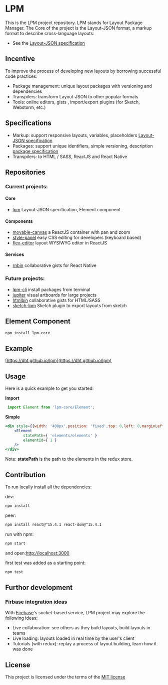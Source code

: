 # LPM

This is the LPM project repository. LPM stands for Layout Package Manager. 
The Core of the project is the Layout-JSON format, a markup format to describe cross-language layouts:
 
- See the [Layout-JSON specification](https://github.com/dht/lpm/blob/master/specifications/element.md)
 
## Incentive

To improve the process of developing new layouts by borrowing successful code practices:
- Package management: unique layout packages with versioning and dependencies
- Transpilers: transform Layout-JSON to other popular formats
- Tools: online editors, gists , import/export plugins (for Sketch,  Webstorm, etc.)

## Specifications
- Markup: support responsive layouts, variables, placeholders [Layout-JSON specification](https://github.com/dht/lpm/blob/master/specifications/element.md) 
- Packages: support unique identifiers, simple versioning, description [package specification](https://github.com/dht/lpm/blob/master/specifications/package.md)
- Transpilers: to HTML / SASS, ReactJS and React Native 

## Repositories
### Current projects:

#### Core
- [lpm](https://github.com/dht/lpm) Layout-JSON specification, Element component

#### Components
- [movable-canvas](https://github.com/dht/movable-canvas) a ReactJS container with pan and zoom
- [style-panel](https://github.com/dht/style-panel) easy CSS editing for developers (keyboard based)
- [flex-editor](https://github.com/dht/flex-editor) layout WYSIWYG editor in ReactJS

#### Services
- [rnbin](https://github.com/dht/rnbin) collaborative gists for React Native


### Future projects:
- [lpm-cli](https://github.com/dht/lpm-cli) install packages from terminal
- [jupiter](https://github.com/dht/jupiter) visual artboards for large projects
- [htmlbin](https://github.com/dht/htmlbin) collaborative gists for HTML/SASS
- [sketch-lpm](https://github.com/dht/sketch-lpm) Sketch plugin to export layouts from sketch





## Element Component

```sh
npm install lpm-core
```

## Example
[https://dht.github.io/lpm](https://dht.github.io/lpm)

## Usage

Here is a quick example to get you started:

**Import**
```jsx
 import Element from 'lpm-core/Element';
```

**Simple**
```jsx 
<div style={{width: '400px',position: 'fixed',top: 0,left: 0,marginLeft: '60px',zIndex: 999,backgroundColor: 'white',boxShadow: '0 0 5px rgba(0,0,0,0.1)',borderRadius: '1px'}}>
    <Element
        statePath={ 'elements/elements' }
        elementId={ 1 }
    />
</div>
```

Note: **statePath** is the path to the elements in the redux store.

## Contribution
To run locally install all the dependencies:

dev:
```sh
npm install
```

peer:
```sh
npm install react@^15.4.1 react-dom@^15.4.1
```

run with npm:
```sh
npm start
```
and open:[http://localhost:3000](http://localhost:3000)

first test was added as a starting point:
```sh
npm test
```

## Furthor development

### Firbase integration ideas
With [Firebase](https://firebase.google.com/)'s socket-based service, LPM project may explore the following ideas:
  - Live collaboration: see others as they build layouts, build layouts in teams
  - Live loading: layouts loaded in real time by the user's client
  - Tutorials (with redux): replay a process of layout building, learn how it was done

## License
This project is licensed under the terms of the
[MIT license](https://github.com/quickstudio/flex-editor/blob/master/LICENSE)
